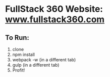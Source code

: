 # FullStack 360 Website: www.fullstack360.com

## To Run:
1. clone
2. npm install
3. webpack -w (in a different tab)
4. gulp (in a different tab)
5. Profit!